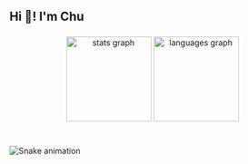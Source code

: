 <h2 align="left">Hi 👋! I'm Chu</h2>

###

<div align="center">
  <img src="https://github-readme-stats.vercel.app/api?username=abuemkezeChu&hide_title=false&hide_rank=false&show_icons=true&include_all_commits=true&count_private=true&disable_animations=false&theme=dracula&locale=en&hide_border=false" height="150" alt="stats graph"  />
  <img src="https://github-readme-stats.vercel.app/api/top-langs?username=abuemkezeChu&locale=en&hide_title=false&layout=compact&card_width=320&langs_count=5&theme=dracula&hide_border=false" height="150" alt="languages graph"  />
</div>

###

<br clear="both">

<img src="https://raw.githubusercontent.com/abuemkezeChu/maurodesouza/output/snake.svg" alt="Snake animation" />

###

<!---
abuemkezeChu/abuemkezeChu is a ✨ special ✨ repository because its `README.md` (this file) appears on your GitHub profile.
You can click the Preview link to take a look at your changes.
--->
